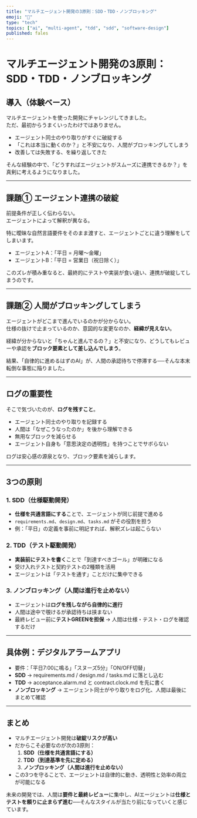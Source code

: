 ```yaml
---
title: "マルチエージェント開発の3原則：SDD・TDD・ノンブロッキング"
emoji: "🤖"
type: "tech"
topics: ["ai", "multi-agent", "tdd", "sdd", "software-design"]
published: fales
---
```


# マルチエージェント開発の3原則：SDD・TDD・ノンブロッキング

## 導入（体験ベース）
マルチエージェントを使った開発にチャレンジしてきました。  
ただ、最初からうまくいったわけではありません。  

- エージェント同士のやり取りがすぐに破綻する  
- 「これは本当に動くのか？」と不安になり、人間がブロッキングしてしまう  
- 改善しては失敗する、を繰り返してきた  

そんな経験の中で、「どうすればエージェントがスムーズに連携できるか？」を真剣に考えるようになりました。  

---

## 課題① エージェント連携の破綻
前提条件が正しく伝わらない。  
エージェントによって解釈が異なる。  

特に曖昧な自然言語要件をそのまま渡すと、エージェントごとに違う理解をしてしまいます。  

- エージェントA：「平日 = 月曜〜金曜」  
- エージェントB：「平日 = 営業日（祝日除く）」  

このズレが積み重なると、最終的にテストや実装が食い違い、連携が破綻してしまうのです。  

---

## 課題② 人間がブロッキングしてしまう
エージェントがどこまで進んでいるのかが分からない。  
仕様の抜けで止まっているのか、意図的な変更なのか、**経緯が見えない**。  

経緯が分からないと「ちゃんと進んでるの？」と不安になり、どうしてもレビューや承認を**ブロック要素として差し込んでしまう**。  

結果、「自律的に進めるはずのAI」が、人間の承認待ちで停滞する──そんな本末転倒な事態に陥りました。  

---

## ログの重要性
そこで気づいたのが、**ログを残すこと**。  

- エージェント同士のやり取りを記録する  
- 人間は「なぜこうなったのか」を後から理解できる  
- 無用なブロックを減らせる  
- エージェント自身も「意思決定の透明性」を持つことでサボらない  

ログは安心感の源泉となり、ブロック要素を減らします。  

---

## 3つの原則

### 1. SDD（仕様駆動開発）
- **仕様を共通言語にする**ことで、エージェントが同じ前提で進める  
- `requirements.md`、`design.md`、`tasks.md` がその役割を担う  
- 例：「平日」の定義を事前に明記すれば、解釈ズレは起こらない  

### 2. TDD（テスト駆動開発）
- **実装前にテストを書く**ことで「到達すべきゴール」が明確になる  
- 受け入れテストと契約テストの2種類を活用  
- エージェントは「テストを通す」ことだけに集中できる  

### 3. ノンブロッキング（人間は進行を止めない）
- エージェントは**ログを残しながら自律的に進行**  
- 人間は途中で覗けるが承認待ちは挟まない  
- 最終レビュー前に**テストGREENを担保** → 人間は仕様・テスト・ログを確認するだけ  

---

## 具体例：デジタルアラームアプリ
- 要件：「平日7:00に鳴る」「スヌーズ5分」「ON/OFF切替」  
- **SDD** → requirements.md / design.md / tasks.md に落とし込む  
- **TDD** → acceptance.alarm.md と contract.clock.md を先に書く  
- **ノンブロッキング** → エージェント同士がやり取りをログ化、人間は最後にまとめて確認  

---

## まとめ
- マルチエージェント開発は**破綻リスクが高い**  
- だからこそ必要なのが次の3原則：  
  1. **SDD（仕様を共通言語にする）**  
  2. **TDD（到達基準を先に定める）**  
  3. **ノンブロッキング（人間は進行を止めない）**  
- この3つを守ることで、エージェントは自律的に動き、透明性と効率の両立が可能になる  

未来の開発では、人間は**要件と最終レビュー**に集中し、AIエージェントは**仕様とテストを頼りに止まらず進む**──そんなスタイルが当たり前になっていくと感じています。  
